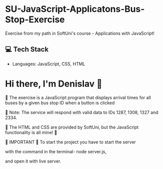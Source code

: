 # SU-JavaScript-Applicatons-Bus-Stop-Exercise
Exercise from my path in SoftUni's course - Applications with JavaScript!

## 💻 Tech Stack
- Languages: JavaScript, CSS, HTML

# Hi there, I'm Denislav 👋

🔑 The exercise is a JavaScript program that displays arrival times for all buses by a given bus stop ID when a button is clicked

📌 Note: The service will respond with valid data to IDs 1287, 1308, 1327 and 2334.

💼 The HTML and CSS are provided by SoftUni, but the JavaScript functionality is all mine! 💼

📌 IMPORTANT 📌
To start the project you have to start the server

with the command in the terminal- node server.js,

and open it with live server.
